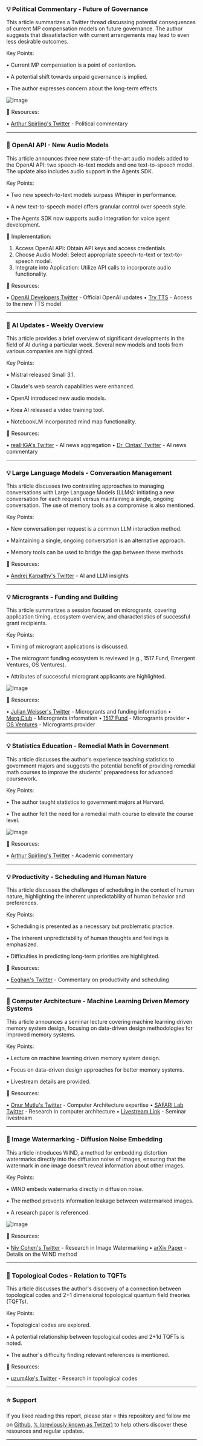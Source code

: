 ### 💡 Political Commentary - Future of Governance

This article summarizes a Twitter thread discussing potential consequences of current MP compensation models on future governance.  The author suggests that dissatisfaction with current arrangements may lead to even less desirable outcomes.

Key Points:

• Current MP compensation is a point of contention.


•  A potential shift towards unpaid governance is implied.


•  The author expresses concern about the long-term effects.


![Image](https://pbs.twimg.com/media/GmjGW7raEAAaF8A?format=jpg&name=900x900)

🔗 Resources:

• [Arthur Spirling's Twitter](https://x.com/arthur_spirling) - Political commentary


---
### 🤖 OpenAI API - New Audio Models

This article announces three new state-of-the-art audio models added to the OpenAI API: two speech-to-text models and one text-to-speech model.  The update also includes audio support in the Agents SDK.

Key Points:

• Two new speech-to-text models surpass Whisper in performance.


• A new text-to-speech model offers granular control over speech style.


•  The Agents SDK now supports audio integration for voice agent development.


🚀 Implementation:

1. Access OpenAI API: Obtain API keys and access credentials.
2. Choose Audio Model: Select appropriate speech-to-text or text-to-speech model.
3. Integrate into Application: Utilize API calls to incorporate audio functionality.


🔗 Resources:

• [OpenAI Developers Twitter](https://x.com/OpenAIDevs) - Official OpenAI updates
• [Try TTS](https://OpenAI.fm) - Access to the new TTS model


---
### 🤖 AI Updates - Weekly Overview

This article provides a brief overview of significant developments in the field of AI during a particular week.  Several new models and tools from various companies are highlighted.

Key Points:

• Mistral released Small 3.1.


• Claude's web search capabilities were enhanced.


• OpenAI introduced new audio models.


• Krea AI released a video training tool.


• NotebookLM incorporated mind map functionality.


🔗 Resources:

• [realHGA's Twitter](https://x.com/realHGA) - AI news aggregation
• [Dr. Cintas' Twitter](https://x.com/dr_cintas) - AI news commentary


---
### 💡 Large Language Models - Conversation Management

This article discusses two contrasting approaches to managing conversations with Large Language Models (LLMs): initiating a new conversation for each request versus maintaining a single, ongoing conversation. The use of memory tools as a compromise is also mentioned.

Key Points:

•  New conversation per request is a common LLM interaction method.


•  Maintaining a single, ongoing conversation is an alternative approach.


•  Memory tools can be used to bridge the gap between these methods.


🔗 Resources:

• [Andrej Karpathy's Twitter](https://x.com/karpathy) -  AI and LLM insights


---
### 💡 Microgrants - Funding and Building

This article summarizes a session focused on microgrants, covering application timing, ecosystem overview, and characteristics of successful grant recipients.

Key Points:

•  Timing of microgrant applications is discussed.


•  The microgrant funding ecosystem is reviewed (e.g., 1517 Fund, Emergent Ventures, OS Ventures).


•  Attributes of successful microgrant applicants are highlighted.


![Image](https://pbs.twimg.com/media/GmfTdE-XAAAYPKg?format=jpg&name=small)

🔗 Resources:

• [Julian Weisser's Twitter](https://x.com/julianweisser) -  Microgrants and funding information
• [Merg.Club](https://x.com/mergedotclub) - Microgrants information
• [1517 Fund](https://x.com/1517fund) - Microgrants provider
• [OS Ventures](https://x.com/osventuresllc) - Microgrants provider



---
### 💡 Statistics Education - Remedial Math in Government

This article discusses the author's experience teaching statistics to government majors and suggests the potential benefit of providing remedial math courses to improve the students' preparedness for advanced coursework.

Key Points:

•  The author taught statistics to government majors at Harvard.


•  The author felt the need for a remedial math course to elevate the course level.



![Image](https://pbs.twimg.com/media/GmbLJfMbkAAavLE?format=jpg&name=small)

🔗 Resources:

• [Arthur Spirling's Twitter](https://x.com/arthur_spirling) - Academic commentary


---
### 💡 Productivity - Scheduling and Human Nature

This article discusses the challenges of scheduling in the context of human nature, highlighting the inherent unpredictability of human behavior and preferences.

Key Points:

• Scheduling is presented as a necessary but problematic practice.


• The inherent unpredictability of human thoughts and feelings is emphasized.


•  Difficulties in predicting long-term priorities are highlighted.


🔗 Resources:

• [Eoghan's Twitter](https://x.com/eoghan) -  Commentary on productivity and scheduling


---
### 🤖 Computer Architecture - Machine Learning Driven Memory Systems

This article announces a seminar lecture covering machine learning driven memory system design, focusing on data-driven design methodologies for improved memory systems.

Key Points:

• Lecture on machine learning driven memory system design.


• Focus on data-driven design approaches for better memory systems.


• Livestream details are provided.



🔗 Resources:

• [Onur Mutlu's Twitter](https://x.com/_onurmutlu_) -  Computer Architecture expertise
• [SAFARI Lab Twitter](https://x.com/SAFARI_ETH_CMU) - Research in computer architecture
• [Livestream Link](https://youtube.com/live/xZhzehvsUmM?feature=shared) - Seminar livestream


---
### 🤖 Image Watermarking - Diffusion Noise Embedding

This article introduces WIND, a method for embedding distortion watermarks directly into the diffusion noise of images, ensuring that the watermark in one image doesn't reveal information about other images.

Key Points:

•  WIND embeds watermarks directly in diffusion noise.


•  The method prevents information leakage between watermarked images.


• A research paper is referenced.


![Image](https://pbs.twimg.com/media/GmViG4Za8AAZn4t?format=jpg&name=900x900)

🔗 Resources:

• [Niv Cohen's Twitter](https://x.com/NivCohenHuji) -  Research in Image Watermarking
• [arXiv Paper](https://arxiv.org/abs/2412.04653) - Details on the WIND method


---
### 🤖 Topological Codes - Relation to TQFTs

This article discusses the author's discovery of a connection between topological codes and 2+1 dimensional topological quantum field theories (TQFTs).

Key Points:

• Topological codes are explored.


•  A potential relationship between topological codes and 2+1d TQFTs is noted.


•  The author's difficulty finding relevant references is mentioned.


🔗 Resources:

• [uzum4ke's Twitter](https://x.com/uzum4ke) - Research in topological codes


---

### ⭐️ Support

If you liked reading this report, please star ⭐️ this repository and follow me on [Github](https://github.com/Drix10), [𝕏 (previously known as Twitter)](https://x.com/DRIX_10_) to help others discover these resources and regular updates.

---